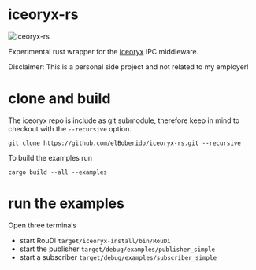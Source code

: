 # iceoryx-rs

![iceoryx-rs](https://user-images.githubusercontent.com/56729607/72765849-bf8a7980-3bee-11ea-9153-7e43215e9ca2.png)

Experimental rust wrapper for the [iceoryx](https://github.com/eclipse/iceoryx) IPC middleware.

Disclaimer: This is a personal side project and not related to my employer!

# clone and build

The iceoryx repo is include as git submodule, therefore keep in mind to checkout with the `--recursive` option.
```
git clone https://github.com/elBoberido/iceoryx-rs.git --recursive
```

To build the examples run
```
cargo build --all --examples
```

# run the examples
Open three terminals
- start RouDi `target/iceoryx-install/bin/RouDi`
- start the publisher `target/debug/examples/publisher_simple`
- start a subscriber `target/debug/examples/subscriber_simple`
